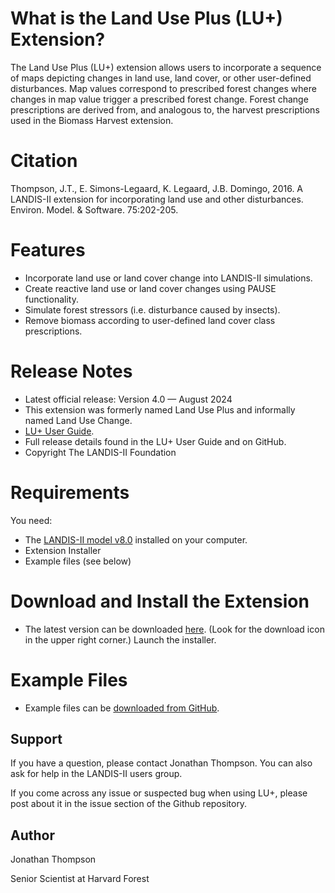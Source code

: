 # What is the Land Use Plus (LU+) Extension?
The Land Use Plus (LU+) extension allows users to incorporate a sequence of maps depicting changes in land use, land cover, or other user-defined disturbances. Map values correspond to prescribed forest changes where changes in map value trigger a prescribed forest change. Forest change prescriptions are derived from, and analogous to, the harvest prescriptions used in the Biomass Harvest extension.

# Citation
Thompson, J.T., E. Simons-Legaard, K. Legaard, J.B. Domingo, 2016. A LANDIS-II extension for incorporating land use and other disturbances. Environ. Model. & Software. 75:202-205.

# Features
 - Incorporate land use or land cover change into LANDIS-II simulations.
 - Create reactive land use or land cover changes using PAUSE functionality.
 - Simulate forest stressors (i.e. disturbance caused by insects).
 - Remove biomass according to user-defined land cover class prescriptions.
 
# Release Notes
 - Latest official release: Version 4.0 — August 2024
 - This extension was formerly named Land Use Plus and informally named Land Use Change.
 - [LU+ User Guide](https://github.com/LANDIS-II-Foundation/Extension-Land-Use-Plus/blob/master/docs/Land%20Use%20Plus%20v4.0%20User%20Guide.pdf).
 - Full release details found in the LU+ User Guide and on GitHub.
 - Copyright The LANDIS-II Foundation

# Requirements

You need:

- The [LANDIS-II model v8.0](http://www.landis-ii.org/install) installed on your computer.
- Extension Installer
- Example files (see below)

# Download and Install the Extension

- The latest version can be downloaded [here](https://github.com/LANDIS-II-Foundation/Extension-Land-Use-Plus/blob/master/deploy/installer/LANDIS-II-V8%20Land%20Use%20Change%204.0-setup.exe). (Look for the download icon in the upper right corner.)  Launch the installer.

# Example Files

- Example files can be [downloaded from GitHub](https://downgit.github.io/#/home?url=https://github.com/LANDIS-II-Foundation/Extension-Land-Use-Plus/tree/master/testing/Core8.0-LUC4.0).


## Support
If you have a question, please contact Jonathan Thompson. You can also ask for help in the LANDIS-II users group.

If you come across any issue or suspected bug when using LU+, please post about it in the issue section of the Github repository.

## Author
Jonathan Thompson

Senior Scientist at Harvard Forest


